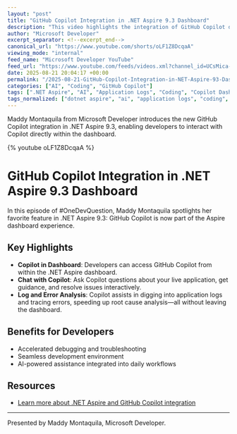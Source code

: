 ```yaml
---
layout: "post"
title: "GitHub Copilot Integration in .NET Aspire 9.3 Dashboard"
description: "This video highlights the integration of GitHub Copilot directly into the .NET Aspire 9.3 dashboard. Presented by Maddy Montaquila, it demonstrates how developers can interact with Copilot to analyze running applications, inspect logs, trace errors, and root cause issues—all within the development environment."
author: "Microsoft Developer"
excerpt_separator: <!--excerpt_end-->
canonical_url: "https://www.youtube.com/shorts/oLF1Z8DcqaA"
viewing_mode: "internal"
feed_name: "Microsoft Developer YouTube"
feed_url: "https://www.youtube.com/feeds/videos.xml?channel_id=UCsMica-v34Irf9KVTh6xx-g"
date: 2025-08-21 20:04:17 +00:00
permalink: "/2025-08-21-GitHub-Copilot-Integration-in-NET-Aspire-93-Dashboard.html"
categories: ["AI", "Coding", "GitHub Copilot"]
tags: [".NET Aspire", "AI", "Application Logs", "Coding", "Copilot Dashboard", "Developer Tools", "Error Tracing", "GitHub Copilot", "Integrated Development", "Microsoft .NET", "OneDevQuestion", "Programming Productivity", "Root Cause Analysis", "Videos"]
tags_normalized: ["dotnet aspire", "ai", "application logs", "coding", "copilot dashboard", "developer tools", "error tracing", "github copilot", "integrated development", "microsoft dotnet", "onedevquestion", "programming productivity", "root cause analysis", "videos"]
---
```


Maddy Montaquila from Microsoft Developer introduces the new GitHub Copilot integration in .NET Aspire 9.3, enabling developers to interact with Copilot directly within the dashboard.<!--excerpt_end-->

{% youtube oLF1Z8DcqaA %}

# GitHub Copilot Integration in .NET Aspire 9.3 Dashboard

In this episode of #OneDevQuestion, Maddy Montaquila spotlights her favorite feature in .NET Aspire 9.3: GitHub Copilot is now part of the Aspire dashboard experience.

## Key Highlights

- **Copilot in Dashboard**: Developers can access GitHub Copilot from within the .NET Aspire dashboard.
- **Chat with Copilot**: Ask Copilot questions about your live application, get guidance, and resolve issues interactively.
- **Log and Error Analysis**: Copilot assists in digging into application logs and tracing errors, speeding up root cause analysis—all without leaving the dashboard.

## Benefits for Developers

- Accelerated debugging and troubleshooting
- Seamless development environment
- AI-powered assistance integrated into daily workflows

## Resources

- [Learn more about .NET Aspire and GitHub Copilot integration](https://msft.it/6050snYXq)

---
Presented by Maddy Montaquila, Microsoft Developer.
